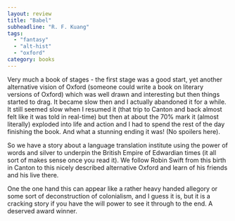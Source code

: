 ```yaml
---
layout: review
title: "Babel"
subheadline: "R. F. Kuang"
tags:
  - "fantasy"
  - "alt-hist"
  - "oxford"
category: books
---
```


Very much a book of stages - the first stage was a good start, yet another alternative vision of Oxford (someone could
write a book on literary versions of Oxford) which was well drawn and interesting but then things started to drag.
It became slow  then and I actually abandoned it for a while. It still seemed slow when I resumed it (that trip to
Canton and back almost felt like it was told in real-time) but then at about the 70% mark it (almost literally)
exploded into life and action and I had to spend the rest of the day finishing the book. And what a stunning
ending it was! (No spoilers here).

So we have a story about a language translation institute using the power of words and silver to underpin
the British Empire of Edwardian times (it all sort of makes sense once you read it). We follow Robin Swift
from this birth in Canton to this nicely described alternative Oxford and learn of his friends and his
live there.

One the one hand this can appear like a rather heavy handed allegory or some sort of deconstruction of
colonialism, and I guess it is, but it is a cracking story if you have the will power to see it through
to the end. A deserved award winner.
